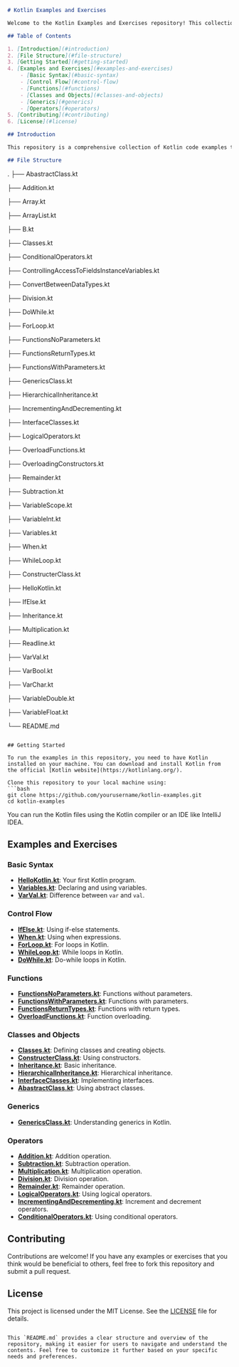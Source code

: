 ```markdown
# Kotlin Examples and Exercises

Welcome to the Kotlin Examples and Exercises repository! This collection of Kotlin code snippets is designed to help you learn and understand the Kotlin programming language through practical examples and exercises.

## Table of Contents

1. [Introduction](#introduction)
2. [File Structure](#file-structure)
3. [Getting Started](#getting-started)
4. [Examples and Exercises](#examples-and-exercises)
    - [Basic Syntax](#basic-syntax)
    - [Control Flow](#control-flow)
    - [Functions](#functions)
    - [Classes and Objects](#classes-and-objects)
    - [Generics](#generics)
    - [Operators](#operators)
5. [Contributing](#contributing)
6. [License](#license)

## Introduction

This repository is a comprehensive collection of Kotlin code examples that cover a wide range of topics from basic syntax to advanced concepts. Whether you are a beginner looking to learn Kotlin or an experienced developer wanting to brush up on specific topics, you'll find these examples helpful.

## File Structure

```
.
├── AbastractClass.kt

├── Addition.kt

├── Array.kt

├── ArrayList.kt

├── B.kt

├── Classes.kt

├── ConditionalOperators.kt

├── ControllingAccessToFieldsInstanceVariables.kt

├── ConvertBetweenDataTypes.kt

├── Division.kt

├── DoWhile.kt

├── ForLoop.kt

├── FunctionsNoParameters.kt

├── FunctionsReturnTypes.kt

├── FunctionsWithParameters.kt

├── GenericsClass.kt

├── HierarchicalInheritance.kt

├── IncrementingAndDecrementing.kt

├── InterfaceClasses.kt

├── LogicalOperators.kt

├── OverloadFunctions.kt

├── OverloadingConstructors.kt

├── Remainder.kt

├── Subtraction.kt

├── VariableScope.kt

├── VariableInt.kt

├── Variables.kt

├── When.kt

├── WhileLoop.kt

├── ConstructerClass.kt

├── HelloKotlin.kt

├── IfElse.kt

├── Inheritance.kt

├── Multiplication.kt

├── Readline.kt

├── VarVal.kt

├── VarBool.kt

├── VarChar.kt

├── VariableDouble.kt

├── VariableFloat.kt

└── README.md
```

## Getting Started

To run the examples in this repository, you need to have Kotlin installed on your machine. You can download and install Kotlin from the official [Kotlin website](https://kotlinlang.org/).

Clone this repository to your local machine using:
```bash
git clone https://github.com/yourusername/kotlin-examples.git
cd kotlin-examples
```

You can run the Kotlin files using the Kotlin compiler or an IDE like IntelliJ IDEA.

## Examples and Exercises

### Basic Syntax
- **[HelloKotlin.kt](hello%20kotlin.kt)**: Your first Kotlin program.
- **[Variables.kt](Variables.kt)**: Declaring and using variables.
- **[VarVal.kt](var%20&%20val.kt)**: Difference between `var` and `val`.

### Control Flow
- **[IfElse.kt](if%20else.kt)**: Using if-else statements.
- **[When.kt](When.kt)**: Using when expressions.
- **[ForLoop.kt](For%20loop.kt)**: For loops in Kotlin.
- **[WhileLoop.kt](While%20loop.kt)**: While loops in Kotlin.
- **[DoWhile.kt](Do%20while.kt)**: Do-while loops in Kotlin.

### Functions
- **[FunctionsNoParameters.kt](Functions%20No%20parameters.kt)**: Functions without parameters.
- **[FunctionsWithParameters.kt](Functions%20With%20Parameters.kt)**: Functions with parameters.
- **[FunctionsReturnTypes.kt](Functions%20Return%20Types.kt)**: Functions with return types.
- **[OverloadFunctions.kt](Overload%20functions.kt)**: Function overloading.

### Classes and Objects
- **[Classes.kt](Classes.kt)**: Defining classes and creating objects.
- **[ConstructerClass.kt](constructer%20class.kt)**: Using constructors.
- **[Inheritance.kt](inheritance.kt)**: Basic inheritance.
- **[HierarchicalInheritance.kt](Hierarchical%20inheritance.kt)**: Hierarchical inheritance.
- **[InterfaceClasses.kt](Interface%20Classes.kt)**: Implementing interfaces.
- **[AbastractClass.kt](AbastractClass.kt)**: Using abstract classes.

### Generics
- **[GenericsClass.kt](GenericsClass.kt)**: Understanding generics in Kotlin.

### Operators
- **[Addition.kt](Addition.kt)**: Addition operation.
- **[Subtraction.kt](Subtraction.kt)**: Subtraction operation.
- **[Multiplication.kt](multiplication.kt)**: Multiplication operation.
- **[Division.kt](Division.kt)**: Division operation.
- **[Remainder.kt](Remainder.kt)**: Remainder operation.
- **[LogicalOperators.kt](Logical%20Operators.kt)**: Using logical operators.
- **[IncrementingAndDecrementing.kt](Incrementing%20and%20Decrementing.kt)**: Increment and decrement operators.
- **[ConditionalOperators.kt](Conditional%20operators.kt)**: Using conditional operators.

## Contributing

Contributions are welcome! If you have any examples or exercises that you think would be beneficial to others, feel free to fork this repository and submit a pull request.

## License

This project is licensed under the MIT License. See the [LICENSE](LICENSE) file for details.

```

This `README.md` provides a clear structure and overview of the repository, making it easier for users to navigate and understand the contents. Feel free to customize it further based on your specific needs and preferences.
